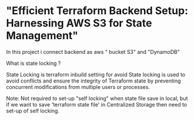 # "Efficient Terraform Backend Setup: Harnessing AWS S3 for State Management"

In this project i connect backend as aws " bucket S3" and "DynamoDB"

What is state locking ?

State Locking is terraform inbuild setting for avoid State locking is used to avoid conflicts and ensure the integrity of Terraform state by preventing concurrent modifications from multiple
users or processes.

Note: Not required to set-up "self locking"  when state file save in local, but if we want to save 'terraform state file' in Centralized Storage then need to set-up of self locking.
